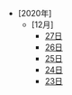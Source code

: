 * [2020年]
  * [12月]
    * [27日](/2020年/12月/27日/README.md)
    * [26日](/2020年/12月/26日/README.md)
    * [25日](/2020年/12月/25日/README.md)
    * [24日](/2020年/12月/24日/README.md)
    * [23日](/2020年/12月/23日/README.md)
